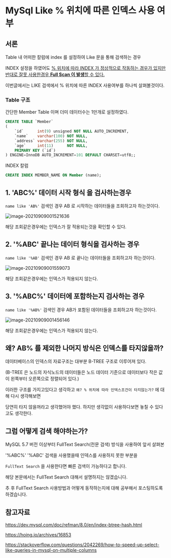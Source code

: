 # MySql  Like % 위치에 따른 인덱스 사용 여부

## 서론

Table 내 어떠한 칼럼에 index 를 설정하여 Like 문을 통해 검색하는 경우

INDEX 설정을 하였어도 <u>% 위치에 따라 INDEX 가 정상적으로 작동하는 경우가 있지만 반대로 잘못 사용한경우 **Full Scan 이 발생**할 수 있다.</u>

이번글에서는 LIKE 검색에서 % 위치에 따른 INDEX 사용여부를 하나씩 살펴볼것이다.

###  

### Table 구조

간단한 Member Table 이며 더미 데이터수는 1만개로 설정하였다.

```sql
CREATE TABLE `Member`
(
    `id`      int(9) unsigned NOT NULL AUTO_INCREMENT,
    `name`    varchar(100) NOT NULL,
    `address` varchar(255) NOT NULL,
    `age`     int(11)      NOT NULL,
    PRIMARY KEY (`id`)
) ENGINE=InnoDB AUTO_INCREMENT=101 DEFAULT CHARSET=utf8;;

```

INDEX 칼럼

```sql
CREATE INDEX MEMBER_NAME ON Member (name);
```

## 1. 'ABC%' 데이터 시작 형식 을 검사하는경우

`name like 'AB%'` 검색인 경우 AB 로 시작하는 데이터들을 조회하고자 하는것이다.

![image-20210909001521636](https://tva1.sinaimg.cn/large/008i3skNgy1gu9mmdg9stj60nz05vjrv02.jpg)

해당 조회같은경우에는 인덱스가 잘 적용되는것을 확인할 수 있다.

## 2. '%ABC' 끝나는 데이터 형식을 검사하는 경우

`name like '%AB'` 검색인 경우 AB 로 끝나는 데이터들을 조회하고자 하는것이다.

![image-20210909001559073](https://tva1.sinaimg.cn/large/008i3skNgy1gu9mn1fpmcj60kt05maag02.jpg)

해당 조회같은경우에는 인덱스가 적용되지 않는다.

## 3. '%ABC%' 데이터에 포함하는지 검사하는 경우

`name like '%AB%'` 검색인 경우 AB가 포함된 데이터들을 조회하고자 하는것이다.

![image-20210909001456146](https://tva1.sinaimg.cn/large/008i3skNgy1gu9mly3t3hj60kx05vdg702.jpg)

해당 조회같은경우에는 인덱스가 적용되지 않는다.

## 왜? AB% 를 제외한 나머지 방식은 인덱스를 타지않을까?

데이터베이스의 인덱스의 자료구조는 대부분 B-TREE 구조로 이루어져 있다.

(B-TREE 은 노드의 자식노드의 데이터들은 노드 데이터 기준으로 데이터보다 작은 값이 왼쪽부터 오른쪽으로 정렬되어 있다.)

이러한 구조를 가지고있다고 생각하고 `왜? % 위치에 따라 인덱스조건이 타지않는가?` 에 대해 다시 생각해보면

당연히 타지 않을꺼라고 생각했어야 했다. 하지만 생각없이 사용하다보면 놓칠 수 있다고도 생각한다.

## 그럼 어떻게 검색 해야하는가?

MySQL 5.7 버전 이상부터 FullText Search(전문 검색) 방식을 사용하여 앞서 살펴본

'%ABC%'  '%ABC' 검색을 사용했을때 인덱스를 사용하지 못한 부분을

`FullText Search` 을 사용한다면 빠른 검색이 가능하다고 합니다.

해당 본문에서는 FullText Search 대해서 설명하지는 않겠습니다.

추 후 FullText Search 사용방법과 어떻게 동작하는지에 대해 공부해서 포스팅하도록 하겠습니다.

## 참고자료

https://dev.mysql.com/doc/refman/8.0/en/index-btree-hash.html

https://hoing.io/archives/16853

https://stackoverflow.com/questions/2042269/how-to-speed-up-select-like-queries-in-mysql-on-multiple-columns





